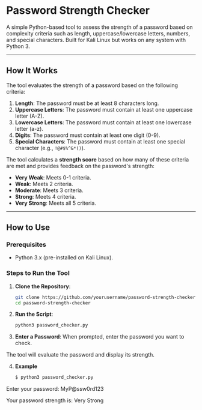 # Password Strength Checker

A simple Python-based tool to assess the strength of a password based on complexity criteria such as length, uppercase/lowercase letters, numbers, and special characters. Built for Kali Linux but works on any system with Python 3.

---

## How It Works

The tool evaluates the strength of a password based on the following criteria:

1. **Length**: The password must be at least 8 characters long.
2. **Uppercase Letters**: The password must contain at least one uppercase letter (A-Z).
3. **Lowercase Letters**: The password must contain at least one lowercase letter (a-z).
4. **Digits**: The password must contain at least one digit (0-9).
5. **Special Characters**: The password must contain at least one special character (e.g., `!@#$%^&*()`).

The tool calculates a **strength score** based on how many of these criteria are met and provides feedback on the password's strength:

- **Very Weak**: Meets 0-1 criteria.
- **Weak**: Meets 2 criteria.
- **Moderate**: Meets 3 criteria.
- **Strong**: Meets 4 criteria.
- **Very Strong**: Meets all 5 criteria.

---

## How to Use

### Prerequisites
- Python 3.x (pre-installed on Kali Linux).

### Steps to Run the Tool

1. **Clone the Repository**:
   ```bash
   git clone https://github.com/yourusername/password-strength-checker.git
   cd password-strength-checker

2. **Run the Script**:
   ```bash
   python3 password_checker.py

3. **Enter a Password**:
 When prompted, enter the password you want to check.

  The tool will evaluate the password and display its strength.

4. **Example**
   ```bash
   $ python3 password_checker.py
Enter your password: MyP@ssw0rd123

Your password strength is: Very Strong

